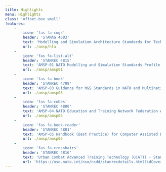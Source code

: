 ```yaml
---
title: Highlights
menu: Highlights
class: 'offset-box small'
features:
    -
        icon: 'fas fa-cogs'
        header: 'STANAG 4603'
        text: 'Modelling and Simulation Architecture Standards for Technical Interoperability: High-Level Architecture (HLA)'
        url: ./amsp/hla
    -
        icon: 'fas fa-list-alt'
        header: 'STANREC 4815'
        text: 'AMSP-01 NATO Modelling and Simulation Standards Profile'
        url: ./amsp/amsp01
    -
        icon: 'fas fa-book'
        header: 'STANREC 4799'
        text: 'AMSP-03 Guidance for M&S Standards in NATO and Multinational CAXs'
        url: ./amsp/amsp03
    -
        icon: 'fas fa-cubes'
        header: 'STANREC 4800'
        text: 'AMSP-04 NATO Education and Training Network Federation Architecture and FOM Design'
        url: ./amsp/amsp04
    -
        icon: 'fas fa-book-reader'
        header: 'STANREC 4801'
        text: 'AMSP-05 Handbook (Best Practice) for Computer Assisted Exercises'
        url: ./amsp/amsp05
    -
        icon: 'fas fa-crosshairs'
        header: 'STANREC 4816'
        text: 'Urban Combat Advanced Training Technology (UCATT) - Standard for Laser Engagement Interface and Ammunition Table'
        url: 'https://nso.nato.int/nso/nsdd/stanrecdetails.html?idCover=9059&LA=EN'
---
```


